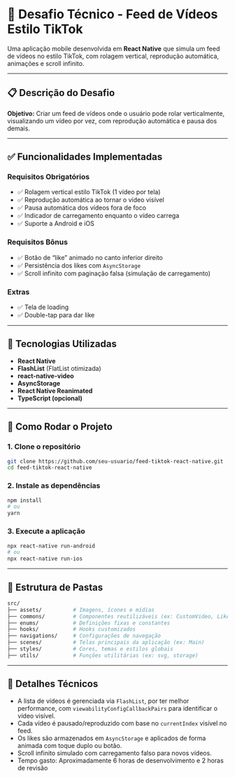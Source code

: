 # 📱 Desafio Técnico - Feed de Vídeos Estilo TikTok

Uma aplicação mobile desenvolvida em **React Native** que simula um feed de vídeos no estilo TikTok, com rolagem vertical, reprodução automática, animações e scroll infinito.

---

## 📋 Descrição do Desafio

**Objetivo:** Criar um feed de vídeos onde o usuário pode rolar verticalmente, visualizando um vídeo por vez, com reprodução automática e pausa dos demais.

---

## ✅ Funcionalidades Implementadas

### Requisitos Obrigatórios

- ✅ Rolagem vertical estilo TikTok (1 vídeo por tela)
- ✅ Reprodução automática ao tornar o vídeo visível
- ✅ Pausa automática dos vídeos fora de foco
- ✅ Indicador de carregamento enquanto o vídeo carrega
- ✅ Suporte a Android e iOS

### Requisitos Bônus

- ✅ Botão de “like” animado no canto inferior direito
- ✅ Persistência dos likes com `AsyncStorage`
- ✅ Scroll infinito com paginação falsa (simulação de carregamento)

### Extras 

- ✅ Tela de loading
- ✅ Double-tap para dar like

---

## 🧱 Tecnologias Utilizadas

- **React Native**
- **FlashList** (FlatList otimizada)
- **react-native-video**
- **AsyncStorage**
- **React Native Reanimated**
- **TypeScript (opcional)**

---

## 🚀 Como Rodar o Projeto

### 1. Clone o repositório

```bash
git clone https://github.com/seu-usuario/feed-tiktok-react-native.git
cd feed-tiktok-react-native
```

### 2. Instale as dependências

```bash
npm install
# ou
yarn
```

### 3. Execute a aplicação

```bash
npx react-native run-android
# ou
npx react-native run-ios
```

---

## 📁 Estrutura de Pastas

```bash
src/
├── assets/          # Imagens, ícones e mídias
├── commons/         # Componentes reutilizáveis (ex: CustomVideo, LikeButton)
├── enums/           # Definições fixas e constantes
├── hooks/           # Hooks customizados
├── navigations/     # Configurações de navegação
├── scenes/          # Telas principais da aplicação (ex: Main)
├── styles/          # Cores, temas e estilos globais
├── utils/           # Funções utilitárias (ex: svg, storage)
```

---

## 🧪 Detalhes Técnicos

- A lista de vídeos é gerenciada via `FlashList`, por ter melhor performance, com `viewabilityConfigCallbackPairs` para identificar o vídeo visível.
- Cada vídeo é pausado/reproduzido com base no `currentIndex` visível no feed.
- Os likes são armazenados em `AsyncStorage` e aplicados de forma animada com toque duplo ou botão.
- Scroll infinito simulado com carregamento falso para novos vídeos.
- Tempo gasto: Aproximadamente 6 horas de desenvolvimento e 2 horas de revisão

